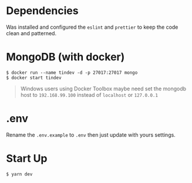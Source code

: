 # Dependencies
Was installed and configured the `eslint` and `prettier` to keep the code clean and patterned.

# MongoDB (with docker)
```
$ docker run --name tindev -d -p 27017:27017 mongo
$ docker start tindev
```
> Windows users using Docker Toolbox maybe need set the mongodb host to `192.168.99.100` instead of `localhost` or `127.0.0.1`

# .env
Rename the `.env.example` to `.env` then just update with yours settings.

# Start Up
```
$ yarn dev
```

